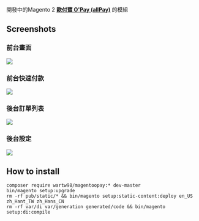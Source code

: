 開發中的Magento 2  **[歐付寶 O'Pay (allPay)](https://www.opay.tw)** 的模組



## Screenshots
### 前台畫面
![](https://mage2.pro/uploads/default/original/2X/d/d5a9df1dccbd3b39848379b0aa7e5465c4a21adf.png)

### 前台快速付款
![](https://mage2.pro/uploads/default/original/2X/8/8c51244f8c9d30eb1afdea2cb8efcb45a91e0d39.png)

### 後台訂單列表
![](https://mage2.pro/uploads/default/original/2X/d/da7d7adc8ff2ba83924a51fe6d9d5c73db949833.png)

### 後台設定
![](https://mage2.pro/uploads/default/original/2X/c/c4d1d3bfe10360ca3d21dc978338a50be8138dc3.png)

## How to install
```
composer require wartw98/magentoopay:* dev-master
bin/magento setup:upgrade
rm -rf pub/static/* && bin/magento setup:static-content:deploy en_US zh_Hant_TW zh_Hans_CN
rm -rf var/di var/generation generated/code && bin/magento setup:di:compile
```


